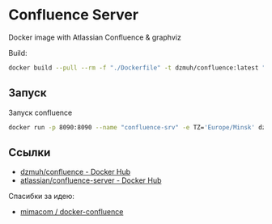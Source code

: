 # Confluence Server

Docker image with Atlassian Confluence & graphviz

Build:

``` bash
docker build --pull --rm -f "./Dockerfile" -t dzmuh/confluence:latest "$(pwd)"
```

## Запуск

Запуск confluence

``` bash
docker run -p 8090:8090 --name "confluence-srv" -e TZ='Europe/Minsk' dzmuh/confluence
```

## Ссылки

* [dzmuh/confluence - Docker Hub](https://hub.docker.com/r/dzmuh/confluence)
* [atlassian/confluence-server - Docker Hub](https://hub.docker.com/r/atlassian/confluence-server)

Спасибки за идею:

* [ mimacom / docker-confluence ](https://github.com/mimacom/docker-confluence)
